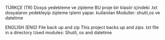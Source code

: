 TÜRKÇE (TR)
Dosya yedekleme ve zipleme
BU proje bir klasör içindeki .txt dosyalarını yedekleyip zipleme işlemi yapar.
kullanılan Moduller: shutil,os ve datetime 

ENGLISH (ENG)
File back up and zip
This project backs up and zips .txt file  in a directory
Used modules: Shutil, os and datetime